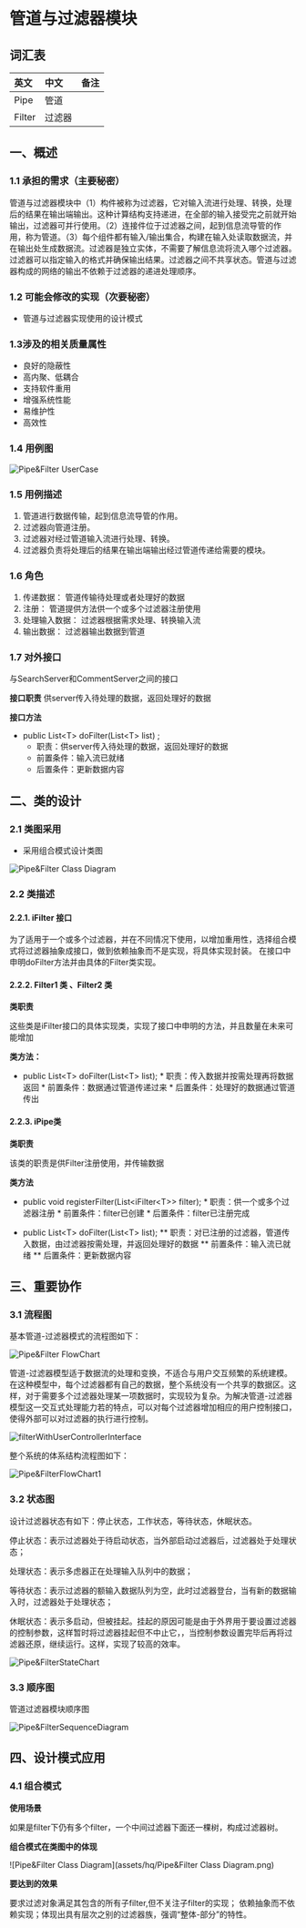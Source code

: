 # 管道与过滤器模块

## 词汇表 ##

| 英文| 中文 | 备注  |
| :--- | :--- | :--- |
| Pipe |管道| |
| Filter  |过滤器  |


## 一、概述
### 1.1 承担的需求（主要秘密）
管道与过滤器模块中（1）构件被称为过滤器，它对输入流进行处理、转换，处理后的结果在输出端输出。这种计算结构支持递进，在全部的输入接受完之前就开始输出，过滤器可并行使用。（2）连接件位于过滤器之间，起到信息流导管的作用，称为管道。（3）每个组件都有输入/输出集合，构建在输入处读取数据流，并在输出处生成数据流。过滤器是独立实体，不需要了解信息流将流入哪个过滤器。过滤器可以指定输入的格式并确保输出结果。过滤器之间不共享状态。管道与过滤器构成的网络的输出不依赖于过滤器的递进处理顺序。

### 1.2 可能会修改的实现（次要秘密）
* 管道与过滤器实现使用的设计模式


### 1.3涉及的相关质量属性 ###

* 良好的隐蔽性
* 高内聚、低耦合
* 支持软件重用
* 增强系统性能
* 易维护性
* 高效性

### 1.4 用例图
![Pipe&Filter UserCase](assets/hq/Pipe&FilterUserCase.png)


### 1.5 用例描述
1. 管道进行数据传输，起到信息流导管的作用。
2. 过滤器向管道注册。
3. 过滤器对经过管道输入流进行处理、转换。
4. 过滤器负责将处理后的结果在输出端输出经过管道传递给需要的模块。



### 1.6 角色
1. 传递数据：
管道传输待处理或者处理好的数据
2. 注册：
管道提供方法供一个或多个过滤器注册使用
3. 处理输入数据：
过滤器根据需求处理、转换输入流
4. 输出数据：
过滤器输出数据到管道

### 1.7 对外接口

与SearchServer和CommentServer之间的接口

**接口职责**
供server传入待处理的数据，返回处理好的数据

**接口方法**
* public List\<T\> doFilter(List\<T\> list) ;
	* 职责：供server传入待处理的数据，返回处理好的数据
	* 前置条件：输入流已就绪
	* 后置条件：更新数据内容
  
## 二、类的设计
### 2.1 类图采用
- 采用组合模式设计类图

![Pipe&Filter Class Diagram](assets/hq/Pipe&FilterClassDiagram.png)


### 2.2 类描述

#### 2.2.1. iFilter 接口
为了适用于一个或多个过滤器，并在不同情况下使用，以增加重用性，选择组合模式将过滤器抽象成接口，做到依赖抽象而不是实现，将具体实现封装。 在接口中申明doFilter方法并由具体的Filter类实现。

#### 2.2.2. Filter1 类 、Filter2 类
**类职责**

这些类是iFilter接口的具体实现类，实现了接口中申明的方法，并且数量在未来可能增加

**类方法：**

*  public  List\<T\> doFilter(List\<T\> list);
        *  职责：传入数据并按需处理再将数据返回 
        *  前置条件：数据通过管道传递过来
        *  后置条件：处理好的数据通过管道传出


#### 2.2.3. iPipe类

**类职责**

该类的职责是供Filter注册使用，并传输数据

**类方法**

* public void registerFilter(List\<iFilter\<T\>\> filter);
        * 职责：供一个或多个过滤器注册
        * 前置条件：filter已创建
        * 后置条件：filter已注册完成
  
  
* public List\<T\> doFilter(List\<T\> list);
        **  职责：对已注册的过滤器，管道传入数据，由过滤器按需处理，并返回处理好的数据
        **  前置条件：输入流已就绪
        **  后置条件：更新数据内容

## 三、重要协作
### 3.1 流程图
基本管道-过滤器模式的流程图如下：

![Pipe&Filter FlowChart](assets/hq/Pipe&FilterFlowChart.png)

管道-过滤器模型适于数据流的处理和变换，不适合与用户交互频繁的系统建模。在这种模型中，每个过滤器都有自己的数据，整个系统没有一个共享的数据区。这样，对于需要多个过滤器处理某一项数据时，实现较为复杂。为解决管道-过滤器模型这一交互式处理能力若的特点，可以对每个过滤器增加相应的用户控制接口，使得外部可以对过滤器的执行进行控制。

![filterWithUserControllerInterface](assets/hq/filterWithUserControllerInterface.png)


整个系统的体系结构流程图如下：

![Pipe&FilterFlowChart1](assets/hq/Pipe&FilterFlowChart1.png)

### 3.2 状态图
设计过滤器状态有如下：停止状态，工作状态，等待状态，休眠状态。

停止状态：表示过滤器处于待启动状态，当外部启动过滤器后，过滤器处于处理状态；

处理状态：表示多虑器正在处理输入队列中的数据；

等待状态：表示过滤器的额输入数据队列为空，此时过滤器登台，当有新的数据输入时，过滤器处于处理状态；

休眠状态：表示多启动，但被挂起。挂起的原因可能是由于外界用于要设置过滤器的控制参数，这样暂时将过滤器挂起但不中止它，，当控制参数设置完毕后再将过滤器还原，继续运行。这样，实现了较高的效率。

![Pipe&FilterStateChart](assets/hq/Pipe&FilterStateChart.png)

### 3.3 顺序图
管道过滤器模块顺序图

![Pipe&FilterSequenceDiagram](assets/hq/Pipe&FilterSequenceDiagram.png)


## 四、设计模式应用
### 4.1 组合模式

**使用场景**

如果是filter下仍有多个filter，一个中间过滤器下面还一棵树，构成过滤器树。

**组合模式在类图中的体现**

![Pipe&Filter Class Diagram](assets/hq/Pipe&Filter Class Diagram.png)

**要达到的效果**

要求过滤对象满足其包含的所有子filter,但不关注子filter的实现；
依赖抽象而不依赖实现；体现出具有层次之别的过滤器族，强调“整体-部分”的特性。


